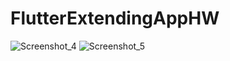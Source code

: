 # FlutterExtendingAppHW

![Screenshot_4](https://github.com/MrRuulici/FlutterExtendingAppHW/assets/92568296/7005039a-54ba-4bdc-a9b6-1452699d2e21)
![Screenshot_5](https://github.com/MrRuulici/FlutterExtendingAppHW/assets/92568296/c40bc32e-ba8f-4bd2-9cbb-72155ddd6d68)
